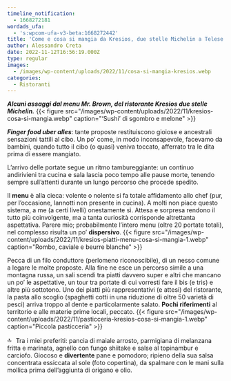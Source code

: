 ```yaml
---
timeline_notification:
  - 1668272181
wordads_ufa:
  - 's:wpcom-ufa-v3-beta:1668272442'
title: 'Come e cosa si mangia da Kresios, due stelle Michelin a Telese Terme'
author: Alessandro Creta
date: 2022-11-12T16:56:19.000Z
type: regular
images:
  - /images/wp-content/uploads/2022/11/cosa-si-mangia-kresios.webp
categories:
  - Ristoranti
---
```


***Alcuni assaggi dal menu Mr. Brown, del ristorante Kresios due stelle Michelin.***
{{\< figure src="/images/wp-content/uploads/2022/11/kresios-cosa-si-mangia.webp" caption="‘Sushi’ di sgombro e melone" >}}

***Finger food uber alles***: tante proposte restituiscono gioiose e ancestrali sensazioni tattili al cibo. Un po’ come, in modo inconsapevole, facevamo da bambini, quando tutto il cibo (o quasi) veniva toccato, afferrato tra le dita prima di essere mangiato.

L’arrivo delle portate segue un ritmo tambureggiante: un continuo andirivieni tra cucina e sala lascia poco tempo alle pause morte, tenendo sempre sull’attenti durante un lungo percorso che procede spedito.

Il **menu** è alla cieca: volente o nolente si fa totale affidamento allo chef (pur, per l’occasione, Iannotti non presente in cucina). A molti non piace questo sistema, a me (a certi livelli) onestamente sì. Attesa e sorpresa rendono il tutto più coinvolgente, ma a tanta curiosità corrisponde altrettanta aspettativa. Parere mio; probabilmente l’intero menu (oltre 20 portate totali), nel complesso risulta un po’ **dispersivo**.
{{\< figure src="/images/wp-content/uploads/2022/11/kresios-piatti-menu-cosa-si-mangia-1.webp" caption="Rombo, caviale e beurre blanche" >}}

Pecca di un filo conduttore (perlomeno riconoscibile), di un nesso comune a legare le molte proposte. Alla fine ne esce un percorso simile a una montagna russa, un sali scendi tra piatti davvero super e altri che mancano un po’ le aspettative, un tour tra portate di cui vorresti fare il bis (e tris) e altre più sottotono. Uno dei piatti più rappresentativi (e attesi) del ristorante, la pasta allo scoglio (spaghetti cotti in una riduzione di oltre 50 varietà di pesci) arriva troppo al dente e particolarmente salato. **Pochi riferimenti** al territorio e alle materie prime locali, peccato.
{{\< figure src="/images/wp-content/uploads/2022/11/pasticceria-kresios-cosa-si-mangia-1.webp" caption="Piccola pasticceria" >}}

<img loading="lazy" decoding="async" height="16" width="16" src="https://static.xx.fbcdn.net/images/emoji.php/v9/t60/1/16/1f51d.webp" alt="🔝" /> Tra i miei preferiti: pancia di maiale arrosto, parmigiana di melanzana fritta e marinata, agnello con fungo shiitake e salse al topinambur e carciofo. Giocoso e **divertente** pane e pomodoro; ripieno della sua salsa concentrata essiccata al sole (foto copertina), da spalmare con le mani sulla mollica prima dell’aggiunta di origano e olio.
